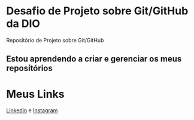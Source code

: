 # Desafio de Projeto sobre Git/GitHub da DIO
Repositório de Projeto sobre Git/GitHub

## Estou aprendendo a criar e gerenciar os meus reposítórios
# Meus Links
[Linkedin](https://www.linkedin.com/in/isabelefernandes/) e [Instagram](https://www.instagram.com/eubelefernandes/)

